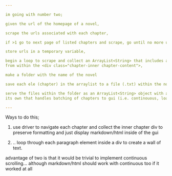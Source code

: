 ```yaml
---

im going with number two;

given the url of the homepage of a novel,

scrape the urls associated with each chapter,

if >1 go to next page of listed chapters and scrape, go until no more urls,

store urls in a temporary variable,

begin a loop to scrape and collect an ArrayList<String> that includes all of the markdown 
from within the <div class="chapter-inner chapter-content">,

make a folder with the name of the novel

save each ele (chapter) in the arraylist to a file (.txt) within the novel folder

serve the files within the folder as an ArrayList<String> object with a class of 
its own that handles batching of chapters to gui (i.e. continouous, load 1, load 5, load 10, ...)

---
```


Ways to do this;

1) use driver to navigate each chapter and collect the inner chapter div to preserve formatting and just display markdown/html inside of the gui


2) .. loop through each paragraph element inside a div to create a wall of text.

advantage of two is that it would be trivial to implement continuous scrolling... although markdown/html should work with continuous too if it worked at all


